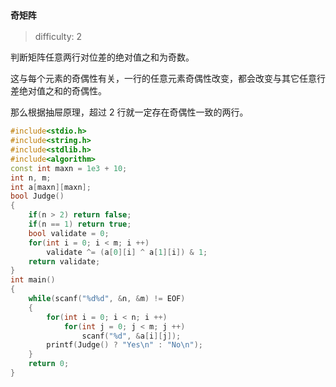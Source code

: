 ### `奇矩阵`

> difficulty: 2

判断矩阵任意两行对位差的绝对值之和为奇数。

这与每个元素的奇偶性有关，一行的任意元素奇偶性改变，都会改变与其它任意行差绝对值之和的奇偶性。

那么根据抽屉原理，超过 2 行就一定存在奇偶性一致的两行。

```cpp
#include<stdio.h>
#include<string.h>
#include<stdlib.h>
#include<algorithm>
const int maxn = 1e3 + 10;
int n, m;
int a[maxn][maxn];
bool Judge()
{
    if(n > 2) return false;
    if(n == 1) return true;
    bool validate = 0;
    for(int i = 0; i < m; i ++)
        validate ^= (a[0][i] ^ a[1][i]) & 1;
    return validate;
}
int main()
{
    while(scanf("%d%d", &n, &m) != EOF)
    {
        for(int i = 0; i < n; i ++)
            for(int j = 0; j < m; j ++)
                scanf("%d", &a[i][j]);
        printf(Judge() ? "Yes\n" : "No\n");
    }
    return 0;
}
```

